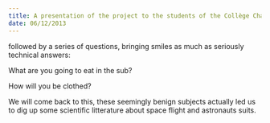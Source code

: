 ```yaml
---
title: A presentation of the project to the students of the Collège Charcot of Saint-Malo
date: 06/12/2013
---
```


followed by a series of questions, bringing smiles as much as seriously technical answers: 

What are you going to eat in the sub?

How will you be clothed?

We will come back to this, these seemingly benign subjects actually led us 
to dig up some scientific litterature about space flight and astronauts suits.

